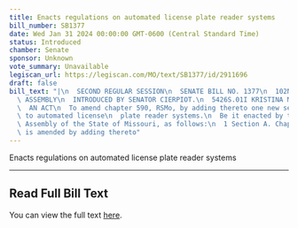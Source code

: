```yaml
---
title: Enacts regulations on automated license plate reader systems
bill_number: SB1377
date: Wed Jan 31 2024 00:00:00 GMT-0600 (Central Standard Time)
status: Introduced
chamber: Senate
sponsor: Unknown
vote_summary: Unavailable
legiscan_url: https://legiscan.com/MO/text/SB1377/id/2911696
draft: false
bill_text: "|\n  SECOND REGULAR SESSION\n  SENATE BILL NO. 1377\n  102ND GENERA L\
  \ ASSEMBLY\n  INTRODUCED BY SENATOR CIERPIOT.\n  5426S.01I KRISTINA MARTIN, Secretary\n\
  \  AN ACT\n  To amend chapter 590, RSMo, by adding thereto one new section relating\
  \ to automated license\n  plate reader systems.\n  Be it enacted by the General\
  \ Assembly of the State of Missouri, as follows:\n  1 Section A. Chapter 590, RSMo,\
  \ is amended by adding thereto"
---
```

Enacts regulations on automated license plate reader systems

---

## Read Full Bill Text

You can view the full text [here](https://legiscan.com/MO/text/SB1377/id/2911696).
